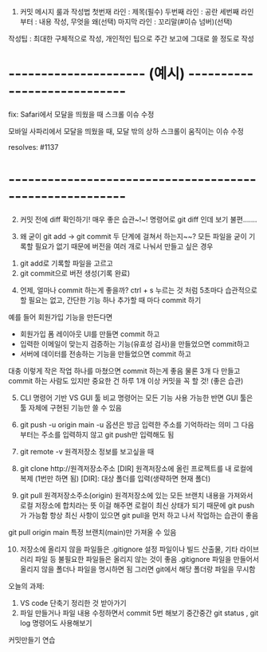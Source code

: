1. 커밋 메시지 룰과 작성법
첫번재 라인 : 제목(필수)
두번째 라인 : 공란
세번째 라인부터 : 내용 작성, 무엇을 왜(선택)
마지막 라인 : 꼬리말(#이슈 넘버)(선택)

작성팁 : 최대한 구체적으로 작성, 개인적인 팁으로 주간 보고에 그대로 쓸 정도로 작성

# --------------------- (예시) ----------------------------
fix: Safari에서 모달을 띄웠을 때 스크롤 이슈 수정

모바일 사파리에서 모달을 띄웠을 때,
모달 밖의 상하 스크롤이 움직이는 이슈 수정

resolves: #1137
# --------------------------------------------------------

2. 커밋 전에 diff 확인하기! 매우 좋은 습관~!~!
명령어로 git diff 인데 보기 불편.......

3. 왜 굳이 git add -> git commit 두 단계에 걸쳐서 하는지~~?
모든 파일을 굳이 기록할 필요가 없기 때문에
버전을 여러 개로 나눠서 만들고 싶은 경우
1) git add로 기록할 파일을 고르고
2) git commit으로 버전 생성(기록 완료)

4. 언제, 얼마나 commit 하는게 좋을까?
ctrl + s 누르는 것 처럼 5초마다 습관적으로 할 필요는 없고,
간단한 기능 하나 추가할 때 마다 commit 하기

예를 들어 회원가입 기능을 만든다면
- 회원가입 폼 레이아웃 UI를 만들면 commit 하고
- 입력한 이메일이 맞는지 검증하는 기능(유효성 검사)을 만들었으면 commit하고 
- 서버에 데이터를 전송하는 기능을 만들었으면 commit 하고

대충 이렇게 작은 작업 하나를 마쳤으면 commit 하는게 좋음
물론 3개 다 만들고 commit 하는 사람도 있지만
중요한 건 하루 1개 이상 커밋을 꼭 할 것! (좋은 습관)

5. CLI 명령어 기반 VS GUI 툴 비교
명령어는 모든 기능 사용 가능한 반면 GUI 툴은 툴 자체에 구현된 기능만 쓸 수 있음

6. git push -u origin main
-u 옵션은 방금 입력한 주소를 기억하라는 의미
그 다음부터는 주소를 입력하지 않고 git push만 입력해도 됨

7. git remote -v
원격저장소 정보를 보고싶을 때

8. git clone http://원격저장소주소 [DIR]
원격저장소에 올린 프로젝트를 내 로컬에 복제 (1번만 하면 됨)
[DIR]: 대상 폴더를 입력(생략하면 현재 폴더)

9. git pull 원격저장소주소(origin)
원격저장소에 있는 모든 브랜치 내용을 가져와서 로컬 저장소에 합치라는 뜻
이걸 해주면 로컬이 최신 상태가 되기 때문에 git push가 가능함
항상 최신 사항이 있으면 git pull을 먼저 하고 나서 작업하는 습관이 좋음

git pull origin main
특정 브랜치(main)만 가져올 수 있음

10. 저장소에 올리지 않을 파일들은 .gitignore
설정 파일이나 빌드 산출물, 기타 라이브러리 파일 등
불필요한 파일들은 올리지 않는 것이 좋음
.gitignore 파일을 만들어서 올리지 않을 폴더나 파일을 명시하면 됨
그러면 git에서 해당 폴더랑 파일을 무시함

오늘의 과제:
1) VS code 단축기 정리한 것 받아가기
2) 파일 만들거나 파일 내용 수정하면서 commit 5번 해보기
중간중간 git status , git log 명령어도 사용해보기

 커밋만들기 연습